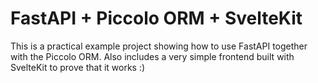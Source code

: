 # FastAPI + Piccolo ORM + SvelteKit
This is a practical example project showing how to use FastAPI together with the Piccolo ORM. Also includes a very simple frontend built with SvelteKit to prove that it works :)

